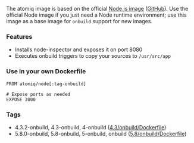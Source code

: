 The atomiq image is based on the official [Node.js image](https://hub.docker.com/_/node/) ([GitHub](https://github.com/nodejs/docker-node)). Use the official Node image if you just need a Node runtime environment; use this image as a base image for `onbuild` support for new images.

### Features

 * Installs node-inspector and exposes it on port 8080
 * Executes onbuild triggers to copy your sources to `/usr/src/app`

### Use in your own Dockerfile

    FROM atomiq/node[:tag-onbuild]

    # Expose ports as needed
    EXPOSE 3000

### Tags

* 4.3.2-onbuild, 4.3-onbuild, 4-onbuild ([4.3/onbuild/Dockerfile](https://github.com/atomiqio/docker-node/blob/master/4.3/onbuild/Dockerfile))
* 5.8.0-onbuild, 5.8-onbuild, 5-onbuild, onbuild ([5.8/onbuild/Dockerfile](https://github.com/atomiqio/docker-node/blob/master/5.8/onbuild/Dockerfile))
